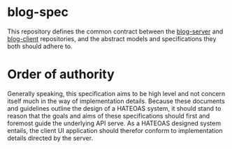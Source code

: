 # blog-spec

This repository defines the common contract between the [blog-server](https://github.com/SikoSoft/blog-server) and [blog-client](https://github.com/SikoSoft/blog-client) repositories, and the abstract models and specifications they both should adhere to.

# Order of authority

Generally speaking, this specification aims to be high level and not concern itself much in the way of implementation details. Because these documents and guidelines outline the design of a HATEOAS system, it should stand to reason that the goals and aims of these specifications should first and foremost guide the underlying API serve. As a HATEOAS designed system entails, the client UI application should therefor conform to implementation details directed by the server.
